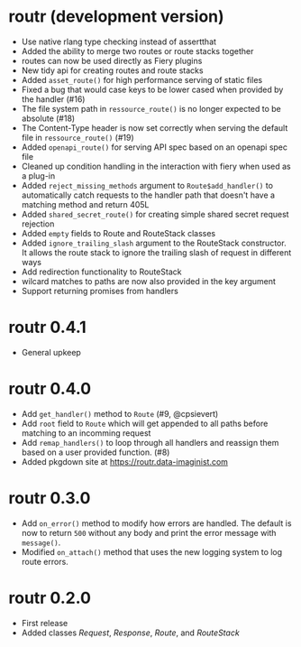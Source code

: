 # routr (development version)

* Use native rlang type checking instead of assertthat
* Added the ability to merge two routes or route stacks together
* routes can now be used directly as Fiery plugins
* New tidy api for creating routes and route stacks
* Added `asset_route()` for high performance serving of static files
* Fixed a bug that would case keys to be lower cased when provided by the
  handler (#16)
* The file system path in `ressource_route()` is no longer expected to be
  absolute (#18)
* The Content-Type header is now set correctly when serving the default file in
  `ressource_route()` (#19)
* Added `openapi_route()` for serving API spec based on an openapi spec file
* Cleaned up condition handling in the interaction with fiery when used as a
  plug-in
* Added `reject_missing_methods` argument to `Route$add_handler()` to
  automatically catch requests to the handler path that doesn't have a matching
  method and return 405L
* Added `shared_secret_route()` for creating simple shared secret request
  rejection
* Added `empty` fields to Route and RouteStack classes
* Added `ignore_trailing_slash` argument to the RouteStack constructor. It
  allows the route stack to ignore the trailing slash of request in different
  ways
* Add redirection functionality to RouteStack
* wilcard matches to paths are now also provided in the key argument
* Support returning promises from handlers

# routr 0.4.1

* General upkeep

# routr 0.4.0

* Add `get_handler()` method to `Route` (#9, @cpsievert)
* Add `root` field to `Route` which will get appended to all paths before
  matching to an incomming request
* Add `remap_handlers()` to loop through all handlers and reassign them based on
  a user provided function. (#8)
* Added pkgdown site at https://routr.data-imaginist.com

# routr 0.3.0

* Add `on_error()` method to modify how errors are handled. The default is now
  to return `500` without any body and print the error message with `message()`.
* Modified `on_attach()` method that uses the new logging system to log route
  errors.

# routr 0.2.0

* First release
* Added classes *Request*, *Response*, *Route*, and *RouteStack*
